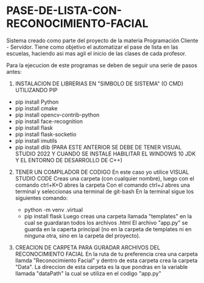# PASE-DE-LISTA-CON-RECONOCIMIENTO-FACIAL
Sistema creado como parte del proyecto de la materia Programación Cliente - Servidor. Tiene como objetivo el automatizar el pase de lista en las escuelas, haciendo asi mas agil el inicio de las clases de cada profesor.


Para la ejecucion de este programas se deben de seguir una serie de pasos antes:

1. INSTALACION DE LIBRERIAS EN "SIMBOLO DE SISTEMA" (O CMD) UTILIZANDO PIP
  - pip install Python
  - pip install cmake
  - pip install opencv-contrib-python
  - pip install face-recognition
  - pip install flask
  - pip install flask-socketio
  - pip install imutils
  - pip install dlib
  (PARA ESTE ANTERIOR SE DEBE DE TENER VISUAL STUDIO 2022 Y CUANDO SE INSTALE HABILITAR EL
  WINDOWS 10 JDK Y EL ENTORNO DE DESARROLLO DE C++)

2. TENER UN COMPILADOR DE CODIGO
   En este caso yo utilice VISUAL STUDIO CODE
   Creas una carpeta (con cualquier nombre), luego con el comando ctrl+K+O abres la carpeta
   Con el comando ctrl+J abres una terminal y seleccionas una terminal de git-bash
   En la terminal sigue los siguientes comando:
     - python -m venv .virtual
     - pip install flask
   Luego creas una carpeta llamada "templates" en la cual se guardaran todos los archivos .html
   El archivo "app.py" se guarda en la caperta principal (no en la carpeta de templates ni en     ninguna otra, sino en la carpeta del proyecto).

3. CREACION DE CARPETA PARA GURADAR ARCHIVOS DEL RECONOCIMIENTO FACIAL
   En la ruta de tu preferencia crea una carpeta llamda "Reconocimiento Facial" y dentro de
   esta carpeta crea la carpeta "Data". La direccion de esta carpeta es la que pondras en la
   variable llamada "dataPath" la cual se utiliza en el codigo "app.py"
